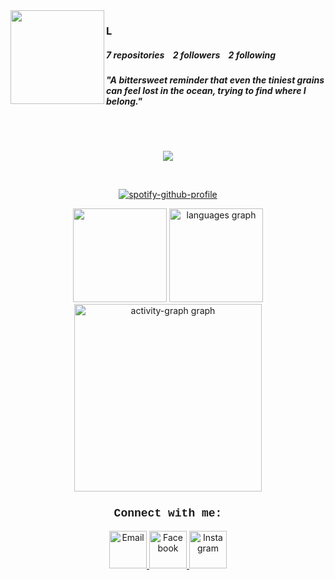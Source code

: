 <img align="left" height="150" src="https://tenor.com/view/shoko-jjk-jujutsu-kaisen-shoko-ieiri-anime-gif-8986298291099043159" />

<h3 align="left">L</h3>

<h5 align="left"><b>7</b> repositories&nbsp;&nbsp;&nbsp;&nbsp;<b>2</b> followers&nbsp;&nbsp;&nbsp;&nbsp;<b>2</b> following</h5>
<h5 align="left">"A bittersweet reminder that even the tiniest grains can feel lost in the ocean, trying to find where I belong."</h5>

<br clear="both">
<br clear="both">

<p align="center">
  <a href="https://skillicons.dev">
    <img src="https://skillicons.dev/icons?i=python,cs,php,laravel,html,css,tailwind" />
  </a>
</p>

<br clear="both">

<div align="center">

[![spotify-github-profile](https://spotify-github-profile.kittinanx.com/api/view?uid=31mqsba2mprdt52exsmrhgwm4yda&cover_image=true&theme=default&show_offline=false&background_color=121212&interchange=false)](https://spotify-github-profile.kittinanx.com/api/view?uid=31mqsba2mprdt52exsmrhgwm4yda&redirect=true)
</div>

<div align="center">
  <img src="https://streak-stats.demolab.com?user=elgeeee&locale=en&mode=weekly&theme=tokyonight&hide_border=true&border_radius=5&order=3" height="150"/>
  <img src="https://github-readme-stats.vercel.app/api/top-langs?username=elgeeee&locale=en&hide_title=false&layout=compact&card_width=320&langs_count=5&theme=tokyonight&hide_border=true&order=2" height="150" alt="languages graph"  />
  <img src="https://github-readme-activity-graph.vercel.app/graph?username=elgeeee&radius=16&theme=tokyo-night&area=true&order=5&hide_title=false&hide_border=true" height="300" alt="activity-graph graph"  />
</div>

<h3 align="center" style="font-family: 'Courier New', Courier, monospace; font-size: 18px;">Connect with me:</h3>

<p align="center">
  <a href="mailto:lowlayngrace@gmail.com">
    <img src="https://skillicons.dev/icons?i=gmail" alt="Email" width="60"/> 
  </a>
  <a href="https://www.facebook.com/lowlayngrace">
    <img src="https://cdn-icons-png.flaticon.com/256/5968/5968764.png" alt="Facebook" width="60"/> 
  </a>
  <a href="https://www.instagram.com/el.grays/">
    <img src="https://skillicons.dev/icons?i=instagram" alt="Instagram" width="60"/> 
  </a>
</p>
